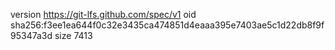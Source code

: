 version https://git-lfs.github.com/spec/v1
oid sha256:f3ee1ea644f0c32e3435ca474851d4eaaa395e7403ae5c1d22db8f9f95347a3d
size 7413
